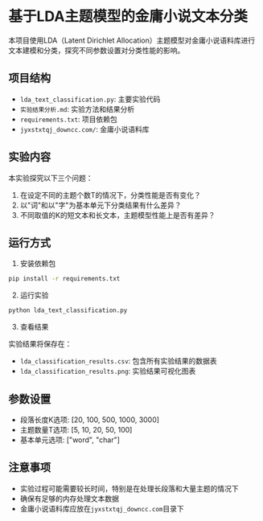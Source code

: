 # 基于LDA主题模型的金庸小说文本分类

本项目使用LDA（Latent Dirichlet Allocation）主题模型对金庸小说语料库进行文本建模和分类，探究不同参数设置对分类性能的影响。

## 项目结构

- `lda_text_classification.py`: 主要实验代码
- `实验结果分析.md`: 实验方法和结果分析
- `requirements.txt`: 项目依赖包
- `jyxstxtqj_downcc.com/`: 金庸小说语料库

## 实验内容

本实验探究以下三个问题：

1. 在设定不同的主题个数T的情况下，分类性能是否有变化？
2. 以"词"和以"字"为基本单元下分类结果有什么差异？
3. 不同取值的K的短文本和长文本，主题模型性能上是否有差异？

## 运行方式

1. 安装依赖包

```bash
pip install -r requirements.txt
```

2. 运行实验

```bash
python lda_text_classification.py
```

3. 查看结果

实验结果将保存在：
- `lda_classification_results.csv`: 包含所有实验结果的数据表
- `lda_classification_results.png`: 实验结果可视化图表

## 参数设置

- 段落长度K选项: [20, 100, 500, 1000, 3000]
- 主题数量T选项: [5, 10, 20, 50, 100]
- 基本单元选项: ["word", "char"]

## 注意事项

- 实验过程可能需要较长时间，特别是在处理长段落和大量主题的情况下
- 确保有足够的内存处理文本数据
- 金庸小说语料库应放在`jyxstxtqj_downcc.com`目录下 